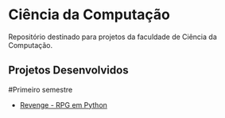# Ciência da Computação
Repositório destinado para projetos da faculdade de Ciência da Computação.


## Projetos Desenvolvidos

#Primeiro semestre
- <a href="https://github.com/DaianedaSilva/Ciencia-da-Computacao/tree/main/1%C2%BA%20Semestre/Projeto%20-%20Revenge%20RPG%20Python" > Revenge - RPG em Python </a>
